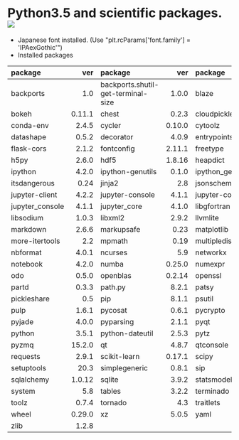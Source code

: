 Python3.5 and scientific packages. [![](https://badge.imagelayers.io/tsutomu7/scientific-python:latest.svg)](https://imagelayers.io/?images=tsutomu7/scientific-python:latest)
======

- Japanese font installed. (Use "plt.rcParams['font.family'] = 'IPAexGothic'")
- Installed packages

package|ver|package|ver|package|ver|package|ver
:--|--:|:--|--:|:--|--:|:--|--:
backports|1.0|backports.shutil-get-terminal-size|1.0.0|blaze|0.10.1|blist|1.3.6
bokeh|0.11.1|chest|0.2.3|cloudpickle|0.2.1|conda|4.0.6
conda-env|2.4.5|cycler|0.10.0|cytoolz|0.7.5|dask|0.9.0
datashape|0.5.2|decorator|4.0.9|entrypoints|0.2|flask|0.10.1
flask-cors|2.1.2|fontconfig|2.11.1|freetype|2.5.5|get_terminal_size|1.0.0
h5py|2.6.0|hdf5|1.8.16|heapdict|1.0.0|ipykernel|4.3.1
ipython|4.2.0|ipython-genutils|0.1.0|ipython_genutils|0.1.0|ipywidgets|4.1.1
itsdangerous|0.24|jinja2|2.8|jsonschema|2.5.1|jupyter|1.0.0
jupyter-client|4.2.2|jupyter-console|4.1.1|jupyter-core|4.1.0|jupyter_client|4.2.2
jupyter_console|4.1.1|jupyter_core|4.1.0|libgfortran|3.0.0|libpng|1.6.17
libsodium|1.0.3|libxml2|2.9.2|llvmlite|0.10.0|locket|0.2.0
markdown|2.6.6|markupsafe|0.23|matplotlib|1.5.1|mistune|0.7.2
more-itertools|2.2|mpmath|0.19|multipledispatch|0.4.8|nbconvert|4.2.0
nbformat|4.0.1|ncurses|5.9|networkx|1.11|nomkl|1.0
notebook|4.2.0|numba|0.25.0|numexpr|2.5.2|numpy|1.10.4
odo|0.5.0|openblas|0.2.14|openssl|1.0.2g|pandas|0.18.1
partd|0.3.3|path.py|8.2.1|patsy|0.4.1|pexpect|4.0.1
pickleshare|0.5|pip|8.1.1|psutil|4.1.0|ptyprocess|0.5
pulp|1.6.1|pycosat|0.6.1|pycrypto|2.6.1|pygments|2.1.3
pyjade|4.0.0|pyparsing|2.1.1|pyqt|4.11.4|pytables|3.2.2
python|3.5.1|python-dateutil|2.5.3|pytz|2016.4|pyyaml|3.11
pyzmq|15.2.0|qt|4.8.7|qtconsole|4.2.1|readline|6.2
requests|2.9.1|scikit-learn|0.17.1|scipy|0.17.1|seaborn|0.7.0
setuptools|20.3|simplegeneric|0.8.1|sip|4.16.9|six|1.10.0
sqlalchemy|1.0.12|sqlite|3.9.2|statsmodels|0.6.1|sympy|1.0
system|5.8|tables|3.2.2|terminado|0.5|tk|8.5.18
toolz|0.7.4|tornado|4.3|traitlets|4.2.1|werkzeug|0.11.9
wheel|0.29.0|xz|5.0.5|yaml|0.1.6|zeromq|4.1.3
zlib|1.2.8||||||

